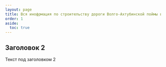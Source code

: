 ```yaml
---
layout: page
title: Вся инофрмация по строительству дороги Волго-Ахтубинской поймы в одном месте
order: 1
aside:
  toc: true
---
```



## Заголовок 2

Текст под заголовком 2
